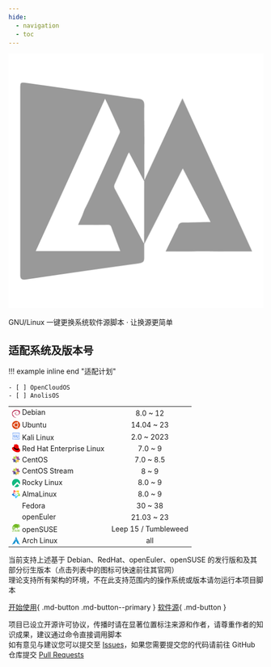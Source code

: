 ```yaml
---
hide:
  - navigation
  - toc
---
```


![](/assets/images/logo.png)

GNU/Linux 一键更换系统软件源脚本 · 让换源更简单

## 适配系统及版本号

!!! example inline end "适配计划"

    - [ ] OpenCloudOS
    - [ ] AnolisOS

<table>
<tr>
    <td><a href="https://www.debian.org" target="_blank"><img src="/assets/images/icon/debian.svg" width="16" height="16" style="vertical-align: -0.45em"/></a>&nbsp;Debian</td>
    <td align="center">8.0 ~ 12</td>
</tr>
<tr>
    <td><a href="https://cn.ubuntu.com" target="_blank"><img src="/assets/images/icon/ubuntu.svg" width="16" height="16" style="vertical-align: -0.15em"/></a>&nbsp;Ubuntu</td>
    <td align="center">14.04 ~ 23</td>
</tr>
<tr>
    <td><a href="https://www.kali.org" target="_blank"><img src="/assets/images/icon/kali-linux.svg" width="16" height="16"/></a>&nbsp;Kali Linux</td>
    <td align="center">2.0 ~ 2023</td>
</tr>
<tr>
    <td><a href="https://access.redhat.com/products/red-hat-enterprise-linux" target="_blank"><img src="/assets/images/icon/redhat.svg" width="16" height="16" style="vertical-align: -0.15em"/></a>&nbsp;Red Hat Enterprise Linux</td>
    <td align="center">7.0 ~ 9</td>
</tr>
<tr>
    <td><a href="https://www.centos.org/centos-linux" target="_blank"><img src="/assets/images/icon/centos.svg" width="16" height="16" style="vertical-align: -0.15em"/></a>&nbsp;CentOS</td>
    <td align="center">7.0 ~ 8.5</td>
</tr>
<tr>
    <td><a href="https://www.centos.org/centos-stream" target="_blank"><img src="/assets/images/icon/centos.svg" width="16" height="16" style="vertical-align: -0.25em"/></a>&nbsp;CentOS Stream</td>
    <td align="center">8 ~ 9</td>
</tr>
<tr>
    <td><a href="https://rockylinux.org/zh_CN" target="_blank"><img src="/assets/images/icon/rocky-linux.svg" width="16" height="16" style="vertical-align: -0.25em"/></a>&nbsp;Rocky Linux</td>
    <td align="center">8.0 ~ 9</td>
</tr>
<tr>
    <td><a href="https://almalinux.org/zh-hans" target="_blank"><img src="/assets/images/icon/almalinux.svg" width="16" height="16" style="vertical-align: -0.25em"/></a>&nbsp;AlmaLinux</td>
    <td align="center">8.0 ~ 9</td>
</tr>
<tr>
    <td><a href="https://fedoraproject.org/zh-Hans" target="_blank"><img src="/assets/images/icon/fedora.ico" width="16" height="16" style="vertical-align: -0.25em"/></a>&nbsp;Fedora</td>
    <td align="center">30 ~ 38</td>
</tr>
<tr>
    <td><a href="https://www.openeuler.org/zh" target="_blank"><img src="/assets/images/icon/openeuler.ico" width="16" height="16" style="vertical-align: -0.25em"/></a>&nbsp;openEuler</td>
    <td align="center">21.03 ~ 23</td>
</tr>
<tr>
    <td><a href="https://www.opensuse.org" target="_blank"><img src="/assets/images/icon/opensuse.svg" width="16" height="16"/></a>&nbsp;openSUSE</td>
    <td align="center">Leep 15 / Tumbleweed</td>
</tr>
<tr>
    <td><a href="https://archlinux.org" target="_blank"><img src="/assets/images/icon/arch-linux.ico" width="16" height="16" style="vertical-align: -0.15em"/></a>&nbsp;Arch Linux</td>
    <td align="center">all</td>
</tr>
</table>

当前支持上述基于 Debian、RedHat、openEuler、openSUSE 的发行版和及其部分衍生版本（点击列表中的图标可快速前往其官网）  
理论支持所有架构的环境，不在此支持范围内的操作系统或版本请勿运行本项目脚本

[开始使用](/use){ .md-button .md-button--primary } [软件源](/Mirrors){ .md-button }

项目已设立开源许可协议，传播时请在显著位置标注来源和作者，请尊重作者的知识成果，建议通过命令直接调用脚本  
如有意见与建议您可以提交至 [Issues](https://github.com/SuperManito/LinuxMirrors/issues)，如果您需要提交您的代码请前往 GitHub 仓库提交 [Pull Requests](https://github.com/SuperManito/LinuxMirrors/pulls)
